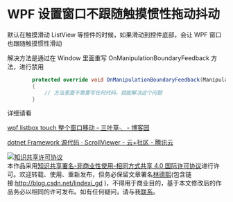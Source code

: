 # WPF 设置窗口不跟随触摸惯性拖动抖动

默认在触摸滑动 ListView 等控件的时候，如果滑动到控件底部，会让 WPF 窗口也跟随触摸惯性滑动

<!--more-->
<!-- CreateTime:6/10/2020 5:05:38 PM -->

<!-- 发布 -->

解决方法是通过在 Window 里面重写 OnManipulationBoundaryFeedback 方法，进行禁用

```csharp
        protected override void OnManipulationBoundaryFeedback(ManipulationBoundaryFeedbackEventArgs e)
        {
            // 方法里面不需要写任何代码，就能解决这个问题
        }
```

详细请看

[wpf listbox touch 整个窗口移动 - 三叶草╮ - 博客园](https://www.cnblogs.com/luohengstudy/p/4139445.html )

[dotnet Framework 源代码 · ScrollViewer - 云+社区 - 腾讯云](https://cloud.tencent.com/developer/article/1518374 )

<a rel="license" href="http://creativecommons.org/licenses/by-nc-sa/4.0/"><img alt="知识共享许可协议" style="border-width:0" src="https://licensebuttons.net/l/by-nc-sa/4.0/88x31.png" /></a><br />本作品采用<a rel="license" href="http://creativecommons.org/licenses/by-nc-sa/4.0/">知识共享署名-非商业性使用-相同方式共享 4.0 国际许可协议</a>进行许可。欢迎转载、使用、重新发布，但务必保留文章署名[林德熙](http://blog.csdn.net/lindexi_gd)(包含链接:http://blog.csdn.net/lindexi_gd )，不得用于商业目的，基于本文修改后的作品务必以相同的许可发布。如有任何疑问，请与我[联系](mailto:lindexi_gd@163.com)。
